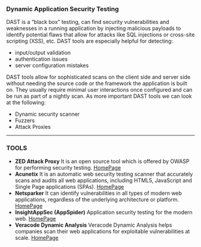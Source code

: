 ### Dynamic Application Security Testing 
DAST is a “black box” testing, can find security vulnerabilities and weaknesses in a running application by injecting malicious payloads to identify potential flaws that allow for attacks like SQL injections or cross-site scripting (XSS), etc. 
DAST tools are especially helpful for detecting:
- input/output validation
- authentication issues
- server configuration mistakes

DAST tools allow for sophisticated scans on the client side and server side without needing the source code or the framework the application is built on. They usually require minimal user interactions once configured and can be run as part of a nightly scan. As more important DAST tools we can look at the following:  
- Dynamic security scanner 
- Fuzzers
- Attack Proxies

---
### TOOLS
 + **ZED Attack Proxy**  It is an open source tool which is offered by OWASP for performing security testing. [HomePage](https://www.zaproxy.org/)
 + **Acunetix** It is an automatic web security testing scanner that accurately scans and audits all web applications, including HTML5, JavaScript and Single Page applications (SPAs). [HomePage](https://www.acunetix.com/)
 + **Netsparker** It can identify vulnerabilities in all types of modern web applications, regardless of the underlying architecture or platform. [HomePage](https://www.netsparker.com/)
 + **InsightAppSec (AppSpider)** Application security testing for the modern web. [HomePage](https://www.rapid7.com/products/insightappsec/)
 + **Veracode Dynamic Analysis** Veracode Dynamic Analysis helps companies scan their web applications for exploitable vulnerabilities at scale. [HomePage](https://www.veracode.com/products/dynamic-analysis-dast) 
